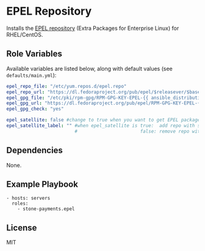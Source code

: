 # EPEL Repository

Installs the [EPEL repository](https://fedoraproject.org/wiki/EPEL) (Extra Packages for Enterprise Linux) for RHEL/CentOS.

## Role Variables

Available variables are listed below, along with default values (see `defaults/main.yml`):

```yml
epel_repo_file: "/etc/yum.repos.d/epel.repo"
epel_repo_url: "https://dl.fedoraproject.org/pub/epel/$releasever/$basearch/"
epel_gpg_file: "/etc/pki/rpm-gpg/RPM-GPG-KEY-EPEL-{{ ansible_distribution_major_version }}"
epel_gpg_url: "https://dl.fedoraproject.org/pub/epel/RPM-GPG-KEY-EPEL-{{ ansible_distribution_major_version }}"
epel_gpg_check: "yes"

epel_satellite: false #change to true when you want to get EPEL packages from an internal Satellite mirror
epel_satellite_label: "" #when epel_satellite is true:  add repo with subscription-manager
                         #                       false: remove repo with subscription-manager
```

## Dependencies

None.

## Example Playbook

    - hosts: servers
      roles:
        - stone-payments.epel

## License

MIT

